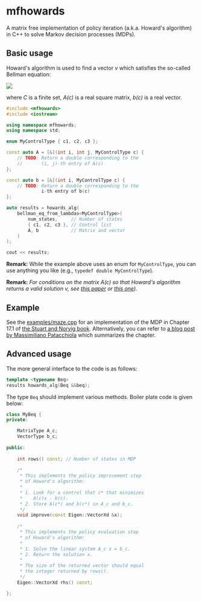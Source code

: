 # mfhowards
A matrix free implementation of policy iteration (a.k.a. Howard's algorithm) in C++ to solve Markov decision processes (MDPs).

## Basic usage

Howard's algorithm is used to find a vector _v_ which satisfies the so-called Bellman equation:

![](https://latex.codecogs.com/gif.latex?\min_{c&space;\\in&space;C}&space;\\left\\{&space;A(c)&space;v&space;-&space;b(c)&space;\\right\\}=0)

where _C_ is a finite set, _A(c)_ is a real square matrix, _b(c)_ is a real vector.

```cpp
#include <mfhowards>
#include <iostream>

using namespace mfhowards;
using namespace std;

enum MyControlType { c1, c2, c3 };

const auto A = [&](int i, int j, MyControlType c) {
	// TODO: Return a double corresponding to the
	//       (i, j)-th entry of A(c)
};

const auto b = [&](int i, MyControlType c) {
	// TODO: Return a double corresponding to the
	         i-th entry of b(c)
};

auto results = howards_alg(
	bellman_eq_from_lambdas<MyControlType>(
		num_states,     // Number of states
		{ c1, c2, c3 }, // Control list
		A, b            // Matrix and vector
	)
);

cout << results;
```

**Remark:** While the example above uses an enum for ```MyControlType```, you can use anything you like (e.g., ```typedef double MyControlType```).

**Remark:** _For conditions on the matrix A(c) so that Howard's algorithm returns a valid solution v, see [this paper](https://arxiv.org/pdf/1510.03928.pdf) or [this one](https://hal.inria.fr/file/index/docid/179549/filename/RR-zidani.pdf))._

## Example

See the [examples/maze.cpp](https://github.com/parsiad/mfhowards/blob/master/examples/maze.cpp) for an implementation of the MDP in Chapter 17.1 of [the Stuart and Norvig book](http://thuvien.thanglong.edu.vn:8081/dspace/handle/DHTL_123456789/4010).
Alternatively, you can refer to [a blog post by Massimiliano Patacchiola](https://mpatacchiola.github.io/blog/2016/12/09/dissecting-reinforcement-learning.html#the-bellman-equation) which summarizes the chapter.

## Advanced usage

The more general interface to the code is as follows:

```cpp
template <typename Beq>
results howards_alg(Beq &&beq);
```

The type ```Beq``` should implement various methods.
Boiler plate code is given below:

```cpp
class MyBeq {
private:

	MatrixType A_c;
	VectorType b_c;
	
public:
	
	int rows() const; // Number of states in MDP
	
	/*
	 * This implements the policy improvement step
	 * of Howard's algorithm:
	 * 
	 * 1. Look for a control that c* that minimizes
	 *    A(c)x - b(c).
	 * 2. Store A(c*) and b(c*) in A_c and b_c.
	 */
	void improve(const Eigen::VectorXd &x);
	
	/*
	 * This implements the policy evaluation step
	 * of Howard's algorithm:
	 * 
	 * 1. Solve the linear system A_c x = b_c.
	 * 2. Return the solution x.
	 * 
	 * The size of the returned vector should equal
	 * the integer returned by rows().
	 */
	Eigen::VectorXd rhs() const;

};
```
